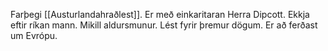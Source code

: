 Farþegi [[Austurlandahraðlest]].
Er með einkaritaran Herra Dipcott.
Ekkja eftir ríkan mann. Mikill aldursmunur. Lést fyrir þremur dögum.
Er að ferðast um Evrópu.